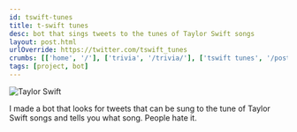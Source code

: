 ```yaml
---
id: tswift-tunes
title: t-swift tunes
desc: bot that sings tweets to the tunes of Taylor Swift songs
layout: post.html
urlOverride: https://twitter.com/tswift_tunes
crumbs: [['home', '/'], ['trivia', '/trivia/'], ['tswift tunes', '/posts/t-swift-tunes']]
tags: [project, bot]
---
```



<img class="section" src="{{ get_asset('images/tswift.jpg') }}" alt="Taylor Swift" title="Taylor Swift"/>
<p class="section">I made a bot that looks for tweets that can be sung to the tune of Taylor Swift songs and tells you what song. People hate it. <a href="https://twitter.com/tswift_tunes"</a></p>
